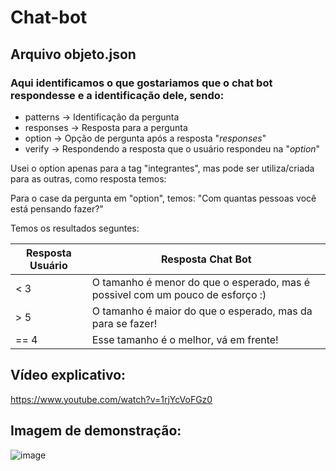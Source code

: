 # Chat-bot

## Arquivo objeto.json
### Aqui identificamos o que gostariamos que o chat bot respondesse e a identificação dele, sendo:
- patterns -> Identificação da pergunta
- responses -> Resposta para a pergunta
- option -> Opção de pergunta após a resposta "*responses*"
- verify -> Respondendo a resposta que o usuário respondeu na "*option*"

Usei o option apenas para a tag "integrantes", mas pode ser utiliza/criada para as outras, como resposta temos:

Para o case da pergunta em "option", temos: "Com quantas pessoas você está pensando fazer?"

Temos os resultados seguntes:

| Resposta Usuário  | Resposta Chat Bot |
| ------------- | ------------- |
| < 3  | O tamanho é menor do que o esperado, mas é possivel com um pouco de esforço :)  |
| > 5  | O tamanho é maior do que o esperado, mas da para se fazer!  |
| == 4  | Esse tamanho é o melhor, vá em frente!  |

## Vídeo explicativo:
https://www.youtube.com/watch?v=1rjYcVoFGz0

## Imagem de demonstração:
![image](https://user-images.githubusercontent.com/35739467/222166006-d636c451-c162-4118-8dfb-2412a6b0bf66.png)

